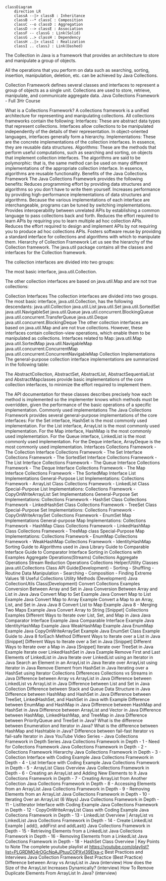 ```mermaid
classDiagram
    direction LR
    classA --|> classB : Inheritance
    classB --* classC : Composition
    classC --o classD : Aggregation
    classD --> classE : Association
    classF -- classG : Link(Solid)
    classG ..> classH : Dependency
    classH ..|> classI : Realization
    classI .. classJ : Link(Dashed)
```    
The Collection in Java is a framework that provides an architecture to store and manipulate a group of objects.
 
All the operations that you perform on data such as searching, sorting, insertion, manipulation, deletion, etc. can be achieved by Java Collections.
 
Collection Framework defines several classes and interfaces to represent a group of objects as a single unit. Collections are used to store, retrieve, manipulate, and communicate aggregate data. 
Java Collections Framework - Full 3Hr Course

What is a Collections Framework?
A collections framework is a unified architecture for representing and manipulating collections.
All collections frameworks contain the following:
Interfaces: These are abstract data types that represent collections. Interfaces allow collections to be manipulated independently of the details of their representation. In object-oriented languages, interfaces generally form a hierarchy.
Implementations: These are the concrete implementations of the collection interfaces. In essence, they are reusable data structures.
Algorithms: These are the methods that perform useful computations, such as searching and sorting, on objects that implement collection interfaces. The algorithms are said to be polymorphic: that is, the same method can be used on many different implementations of the appropriate collection interface. In essence, algorithms are reusable functionality.
Benefits of the Java Collections Framework
The Java Collections Framework provides the following benefits:
Reduces programming effort by providing data structures and algorithms so you don't have to write them yourself.
Increases performance by providing high-performance implementations of data structures and algorithms. Because the various implementations of each interface are interchangeable, programs can be tuned by switching implementations.
Provides interoperability between unrelated APIs by establishing a common language to pass collections back and forth.
Reduces the effort required to learn APIs by requiring you to learn multiple ad hoc collection APIs.
Reduces the effort required to design and implement APIs by not requiring you to produce ad hoc collections APIs.
Fosters software reuse by providing a standard interface for collections and algorithms with which to manipulate them.
Hierarchy of Collection Framework
Let us see the hierarchy of the Collection framework. The java.util package contains all the classes and interfaces for the Collection framework.

The collection interfaces are divided into two groups:

The most basic interface, java.util.Collection.

 The other collection interfaces are based on java.util.Map and are not true collections:


Collection Interfaces
The collection interfaces are divided into two groups. The most basic interface, java.util.Collection, has the following descendants:
java.util.Collection
java.util.List
java.util.Set
java.util.SortedSet
java.util.NavigableSet
java.util.Queue
java.util.concurrent.BlockingQueue
java.util.concurrent.TransferQueue
java.util.Deque
java.util.concurrent.BlockingDeque 
The other collection interfaces are based on java.util.Map and are not true collections. However, these interfaces contain collection-view operations, which enable them to be manipulated as collections. 
Interfaces related to Map:
java.util.Map
java.util.SortedMap
java.util.NavigableMap
java.util.concurrent.ConcurrentMap
java.util.concurrent.ConcurrentNavigableMap
Collection Implementations
The general-purpose collection interface implementations are summarized in the following table:

The AbstractCollection, AbstractSet, AbstractList, AbstractSequentialList and AbstractMapclasses provide basic implementations of the core collection interfaces, to minimize the effort required to implement them. 

The API documentation for these classes describes precisely how each method is implemented so the implementer knows which methods must be overridden, given the performance of the basic operations of a specific implementation.
Commonly used implementations
The Java Collections Framework provides several general-purpose implementations of the core interfaces:
For the Set interface, HashSet is the most commonly used implementation.
For the List interface, ArrayList is the most commonly used implementation.
For the Map interface, HashMap is the most commonly used implementation.
For the Queue interface, LinkedList is the most commonly used implementation.
For the Deque interface, ArrayDeque is the most commonly used implementation.
Interfaces
Collections Framework - The Collection Interface
Collections Framework - The Set Interface 
Collections Framework - The SortedSet Interface 
Collections Framework - The List Interface
Collections Framework - The Queue Interface
Collections Framework - The Deque Interface
Collections Framework - The Map Interface 
Collections Framework - The SortedMap Interface
List Implementations
General-Purpose List Implementations:
Collections Framework - ArrayList Class
Collections Framework - LinkedList Class
Special-Purpose List Implementations:
Collections Framework - CopyOnWriteArrayList
Set Implementations
General-Purpose Set Implementations:
Collections Framework - HashSet Class
Collections Framework - LinkedHashSet Class
Collections Framework - TreeSet Class
Special-Purpose Set Implementations:
Collections Framework - CopyOnWriteArraySet
Collections Framework - EnumSet
Map Implementations
General-purpose Map Implementations:
Collections Framework - HashMap Class
Collections Framework - LinkedHashMap Class
Collections Framework - TreeMap class
Special-Purpose Map Implementations:
Collections Framework - EnumMap
Collections Framework - WeakHashMap
Collections Framework - IdentityHashMap
Sorting
Guide to Algorithms used in Java Library
Guide to Comparable Interface
Guide to Comparator Interface
Sorting in Collections with Examples
Aggregate Operations(Streams)
Collections Aggregate Operations
Stream Reduction Operations
Collections Helper/Utility Classes
java.util.Collections Class API Guide(Development)
          - Sorting
          - Shuffling
          - Routine Data Manipulation
          - Searching
          - Composition
          - Finding Extreme Values
18 Useful Collections Utility Methods (Development)
Java CollectionUtils Class(Development)
Convert Collections Examples
Conversion Between Array and Set in Java
Conversion Between Array and List in Java
Java Convert Map to Set Example
Java Convert Map to List Example
Java Convert Map to Array Example
Convert a Map to an Array, List, and Set in Java
Java 8 Convert List to Map Example
Java 8 - Merging Two Maps Example
Java Convert Array to String [Snippet]
Collections Examples
Different Ways to Iterate over List, Set, and Map in Java
Java Comparator Interface Example
Java Comparable Interface Example
Java IdentityHashMap Example
Java WeakHashMap Example
Java EnumMap Example
Java CopyOnWriteArraySet Example
Java EnumSet Class Example
Guide to Java 8 forEach Method
Different Ways to Iterate over a List in Java [Snippet]
Different Ways to Iterate over a Set in Java [Snippet]
Different Ways to Iterate over a Map in Java [Snippet]
Iterate over TreeSet in Java Example
Iterate over LinkedHashSet in Java Example
Remove First and Last Elements of LinkedList in Java
Iterate over LinkedList using an Iterator in Java
Search an Element in an ArrayList in Java
Iterate over ArrayList using Iterator in Java
Remove Element from HashSet in Java
Iterating over a HashSet using Iterator
Collections Differences
Collections vs Streams in Java
Difference between Array vs ArrayList in Java
Difference between LinkedList vs ArrayList in Java
Difference between List and Set in Java Collection
Difference between Stack and Queue Data Structure in Java
Difference between HashMap and HashSet in Java
Difference between TreeSet, LinkedHashSet, and HashSet in Java with Example
Difference between EnumMap and HashMap in Java
Difference between HashMap and HashSet in Java
Difference between ArrayList and Vector in Java
Difference between HashMap, LinkedHashMap, and TreeMap in Java
Difference between PriorityQueue and TreeSet in Java?
What is the difference between Enumeration and Iterator in Java?
What is the difference between HashMap and Hashtable in Java?
Difference between fail-fast Iterator vs fail-safe Iterator in Java 
YouTube Video Series - Java Collections Framework in Depth Series
Java Collections Framework in Depth - 1 - Need for Collections Framework
Java Collections Framework in Depth - 2 - Collections Framework Hierarchy
Java Collections Framework in Depth - 3 - Collection Interface with Coding Example
Java Collections Framework in Depth - 4 - List Interface with Coding Example
Java Collections Framework in Depth - 5 - ArrayList Class Overview
Java Collections Framework in Depth - 6 - Creating an ArrayList and Adding New Elements to It
Java Collections Framework in Depth - 7 - Creating ArrayList from Another Collection
Java Collections Framework in Depth - 8 - Accessing Elements from an ArrayList
Java Collections Framework in Depth - 9 - Removing Elements from an ArrayList
Java Collections Framework in Depth - 10 - Iterating Over an ArrayList (6 Ways)
Java Collections Framework in Depth - 11 - ListIterator Interface with Coding Example
Java Collections Framework in Depth - 12 - CopyOnWriteArrayList Class with Coding Example
Java Collections Framework in Depth - 13 - LinkedList Overview | ArrayList vs LinkedList
Java Collections Framework in Depth - 14 - Create LinkedList Example | add(), addFirst and addLast()
Java Collections Framework in Depth - 15 - Retrieving Elements from a LinkedList
Java Collections Framework in Depth - 16 - Removing Elements from a LinkedList
Java Collections Framework in Depth - 18 - HashSet Class Overview | Key Points to Note
The complete youtube playlist at https://youtube.com/playlist?list=PLGRDMO4rOGcNpAJPtuuCOPXvI39Elxa-c
Best Practices and Interviews
Java Collection Framework Best Practice  (Best Practice)
Difference between Array vs ArrayList in Java (interview)
How does the Size of the ArrayList Increases Dynamically? (interview)
How To Remove Duplicate Elements From ArrayList In Java? (interview)
